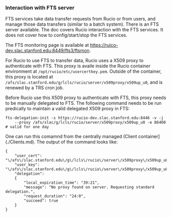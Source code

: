 ### Interaction with FTS server

FTS services take data transfer requests from Rucio or from users, and manage those data transfers (similar to a batch 
system).
There is an FTS server available. The doc covers Rucio interaction with the FTS services. It does not cover how to 
config/start/stop the FTS services.

The FTS monitoring page is available at https://ruico-dev.slac.stanford.edu:8449/fts3/ftsmon.

For Rucio to use FTS to transfer data, Rucio uses a X509 proxy to authenticate with FTS. This proxy is availe inside 
the Rucio container environment at `/opt/rucio/etc/usercertkey.pem`. Outside of the container, this proxy is located at
`/afs/slac.stanford.edu/g/lcls/rucio/server/x509proxy/x509up_u0`, and is renewed by a TRS cron job.

Before Rucio use this X509 proxy to authenticate with FTS, this proxy needs to be manually delegated to FTS. The
following command needs to be run predically to maintain a valid delegated X509 proxy in FTS:

```
fts-delegation-init -s https://rucio-dev.slac.stanford.edu:8446 -v -j 
    --proxy /afs/slac/g/lcls/rucio/server/x509proxy/x509up_u0 -e 86400  # valid for one day
```
One can run this comamnd from the centrally managed (Client container](./Clients.md). The output of the command 
looks like:
```
{
    "user_cert": "\/afs\/slac.stanford.edu\/g\/lcls\/rucio\/server\/x509proxy\/x509up_u0",
    "user_key": "\/afs\/slac.stanford.edu\/g\/lcls\/rucio\/server\/x509proxy\/x509up_u0",
    "delegation":
    {
        "local_expiration_time": "39:21",
        "message": "No proxy found on server. Requesting standard delegation.",
        "request_duration": "24:0",
        "succeed": true
    }
}

```
